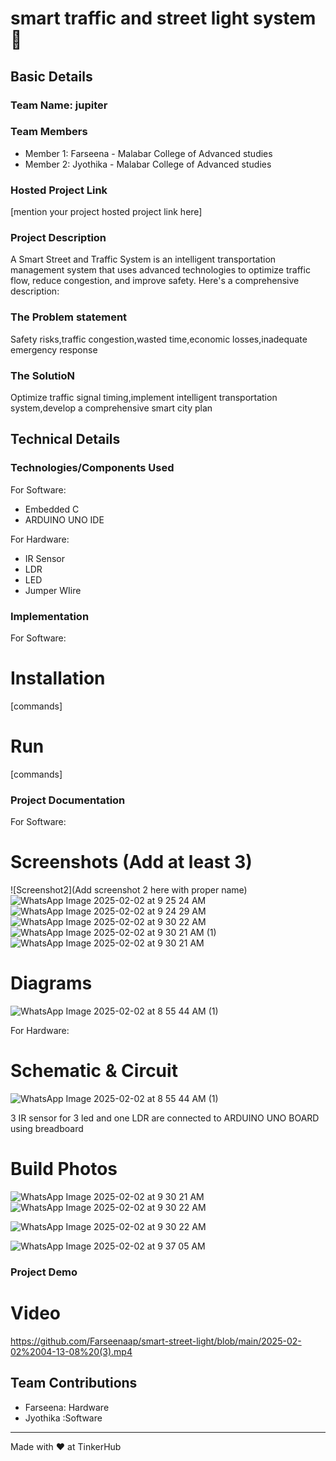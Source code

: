 # smart traffic and street light system 🎯


## Basic Details
### Team Name: jupiter


### Team Members
- Member 1: Farseena - Malabar College of Advanced studies
- Member 2: Jyothika - Malabar College of Advanced studies 


### Hosted Project Link
[mention your project hosted project link here]

### Project Description
A Smart Street and Traffic System is an intelligent transportation management system that uses advanced technologies to optimize traffic flow, reduce congestion, and improve safety. Here's a comprehensive description:

### The Problem statement
Safety risks,traffic congestion,wasted time,economic losses,inadequate emergency response 

### The SolutioN
Optimize traffic signal timing,implement intelligent transportation system,develop a comprehensive smart city plan

## Technical Details
### Technologies/Components Used
For Software:
- Embedded C
- ARDUINO UNO IDE

For Hardware:
- IR Sensor
- LDR
- LED
- Jumper WIire
  

### Implementation
For Software:
# Installation
[commands]

# Run
[commands]

### Project Documentation
For Software:

# Screenshots (Add at least 3)


![Screenshot2](Add screenshot 2 here with proper name)
![WhatsApp Image 2025-02-02 at 9 25 24 AM](https://github.com/user-attachments/assets/88c2706a-8793-48dc-8212-2c4d1c3d0d40)
![WhatsApp Image 2025-02-02 at 9 24 29 AM](https://github.com/user-attachments/assets/4683a2af-0e08-4293-9b90-09d9ee2e6761)
![WhatsApp Image 2025-02-02 at 9 30 22 AM](https://github.com/user-attachments/assets/35b4cf1a-5ed8-41f6-87ba-36df0c054800)
![WhatsApp Image 2025-02-02 at 9 30 21 AM (1)](https://github.com/user-attachments/assets/d63bc8b5-f862-47fe-bce9-464d29006a28)
![WhatsApp Image 2025-02-02 at 9 30 21 AM](https://github.com/user-attachments/assets/b53a8623-89a6-42fe-b941-c24a4b36e846)


# Diagrams
![WhatsApp Image 2025-02-02 at 8 55 44 AM (1)](https://github.com/user-attachments/assets/f812f000-211d-4226-a8d9-19b4d3d9405b)

For Hardware:

# Schematic & Circuit
![WhatsApp Image 2025-02-02 at 8 55 44 AM (1)](https://github.com/user-attachments/assets/441f0c56-f59f-458a-a8d3-981953d11a99)

3 IR sensor for 3 led and one LDR are connected to ARDUINO UNO BOARD using breadboard



# Build Photos
![WhatsApp Image 2025-02-02 at 9 30 21 AM](https://github.com/user-attachments/assets/7c3a8676-2b51-44e5-9749-19416d24388d)
![WhatsApp Image 2025-02-02 at 9 30 22 AM](https://github.com/user-attachments/assets/63bdb82a-ed17-4e27-a93d-a7dbdf099e72)



![WhatsApp Image 2025-02-02 at 9 30 22 AM](https://github.com/user-attachments/assets/0b8f7572-b316-4cc4-8877-bbf19a549a2c)

![WhatsApp Image 2025-02-02 at 9 37 05 AM](https://github.com/user-attachments/assets/b20bc345-591c-43b0-86cf-7ae300a6ea12)


### Project Demo
# Video
https://github.com/Farseenaap/smart-street-light/blob/main/2025-02-02%2004-13-08%20(3).mp4



## Team Contributions
- Farseena: Hardware
- Jyothika :Software 


---
Made with ❤️ at TinkerHub
